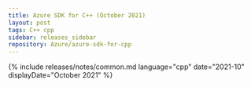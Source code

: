 ```yaml
---
title: Azure SDK for C++ (October 2021)
layout: post
tags: C++ cpp
sidebar: releases_sidebar
repository: Azure/azure-sdk-for-cpp
---
```

{% include releases/notes/common.md language="cpp" date="2021-10" displayDate="October 2021" %}